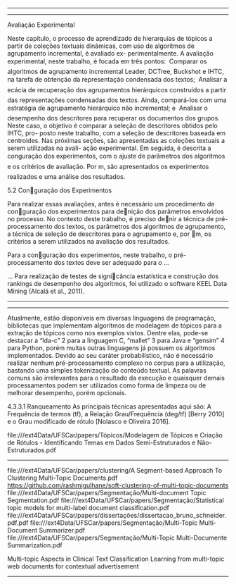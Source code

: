 -------------------------------------------------------------------------
-------------------------------------------------------------------------

Avaliação Experimental

Neste capítulo, o processo de aprendizado de hierarquias de tópicos a partir de coleções
textuais dinâmicas, com uso de algoritmos de agrupamento incremental, é avaliado ex-
perimentalmente. A avaliação experimental, neste trabalho, é focada em três pontos:

Comparar os algoritmos de agrupamento incremental Leader, DCTree, Buckshot e
IHTC, na tarefa de obtenção da representação condensada dos textos;

Analisar a ecácia de recuperação dos agrupamentos hierárquicos construídos a
partir das representações condensadas dos textos.
Ainda, compará-los com uma
estratégia de agrupamento hierárquico não incremental; e

Analisar o desempenho dos descritores para recuperar os documentos dos grupos.
Neste caso, o objetivo é comparar a seleção de descritores obtidos pelo IHTC, pro-
posto neste trabalho, com a seleção de descritores baseada em centroides.
Nas próximas seções, são apresentadas as coleções textuais a serem utilizadas na avali-
ação experimental. Em seguida, é descrita a conguração dos experimentos, com o ajuste
de parâmetros dos algoritmos e os critérios de avaliação.
Por m, são apresentados os
experimentos realizados e uma análise dos resultados.


5.2 Conguração dos Experimentos

Para realizar essas avaliações, antes é necessário um procedimento de conguração dos
experimentos para denição dos parâmetros envolvidos no processo. No contexto deste
trabalho, é preciso denir a técnica de pré-processamento dos textos, os parâmetros dos
algoritmos de agrupamento, a técnica de seleção de descritores para o agrupamento e, por
m, os critérios a serem utilizados na avaliação dos resultados.

Para a conguração dos experimentos, neste trabalho, o pré-processamento dos textos
deve ser adequado para o ...

... Para realização de testes de signicância estatística e construção dos rankings de desempenho
dos algoritmos, foi utilizado o software KEEL Data Mining (Alcalá et al., 2011).


-------------------------------------------------------------------------
-------------------------------------------------------------------------

Atualmente, estão disponíveis em diversas linguagens de programação,
bibliotecas que implementam algoritmos de modelagem de tópicos para a extração de
tópicos como nos exemplos vistos. Dentre elas, pode-se destacar a “lda-c” 2 para a
linguagem C, “mallet” 3 para Java e “gensim” 4 para Python, porém muitas outras
linguagens já possuem os algoritmos implementados. Devido ao seu caráter probabilístico, não é necessário realizar nenhum pré-processamento complexo no corpus
para a utilização, bastando uma simples tokenização do conteúdo textual. As palavras
comuns são irrelevantes para o resultado da execução e quaisquer demais processamentos
podem ser utilizados como forma de limpeza ou de melhorar desempenho, porém
opcionais.


4.3.3.1 Ranqueamento
As principais técnicas apresentadas aqui são: A Frequência de termos (tf), a
Relação Grau/Frequência (deg/tf) [Berry 2010] e o Grau modificado de rótulo
[Nolasco e Oliveira 2016].


file:///ext4Data/UFSCar/papers/Tópicos/Modelagem de Tópicos e Criação de Rótulos - Identificando Temas em Dados Semi-Estruturados e Não-Estruturados.pdf


--------------------------------------------------


file:///ext4Data/UFSCar/papers/clustering/A Segment-based Approach To Clustering Multi-Topic Documents.pdf
https://github.com/rashmigulhane/soft-clustering-of-multi-topic-documents
file:///ext4Data/UFSCar/papers/Segmentação/Multi-document Topic Segmentation.pdf
file:///ext4Data/UFSCar/papers/Segmentação/Statistical topic models for multi-label document classification.pdf
file:///ext4Data/UFSCar/papers/dissertações/dissertacao_bruno_schneider.pdf.pdf
file:///ext4Data/UFSCar/papers/Segmentação/Multi-Topic Multi-Document Summarizer.pdf
file:///ext4Data/UFSCar/papers/Segmentação/Multi-Topic Multi-Documente Summarization.pdf

Multi-topic Aspects in Clinical Text Classification
Learning from multi-topic web documents for contextual advertisement



--------------------




